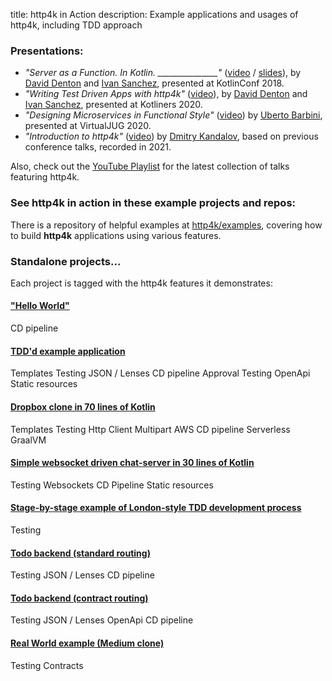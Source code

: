title: http4k in Action
description: Example applications and usages of http4k, including TDD approach 

### Presentations: 

- *"Server as a Function. In Kotlin. _______________"* ([video](http://bit.ly/serverasafunction) / [slides](https://speakerdeck.com/daviddenton/server-as-a-function-in-kotlin)), by [David Denton](https://twitter.com/tarkaTheRotter) and [Ivan Sanchez](https://twitter.com/s4nchez), presented at KotlinConf 2018.
- *"Writing Test Driven Apps with http4k"* ([video](https://bit.ly/tdd-http4k-kotliners)), by [David Denton](https://twitter.com/tarkaTheRotter) and [Ivan Sanchez](https://twitter.com/s4nchez), presented at Kotliners 2020. 
- *"Designing Microservices in Functional Style"* ([video](https://bit.ly/uberto-functional-microservices)) by [Uberto Barbini](https://twitter.com/ramtop), presented at VirtualJUG 2020.
- *"Introduction to http4k"* ([video](https://www.youtube.com/watch?v=FVvn-aFO--Q)) by [Dmitry Kandalov](https://twitter.com/dmitrykandalov), based on previous conference talks, recorded in 2021.

Also, check out the [YouTube Playlist](https://bit.ly/http4k-talks) for the latest collection of talks featuring http4k.

### See http4k in action in these example projects and repos:

There is a repository of helpful examples at [http4k/examples](https://github.com/http4k/examples), covering how to build **http4k** applications using various features.

### Standalone projects...
Each project is tagged with the http4k features it demonstrates:

#### ["Hello World"](https://start.http4k.org)
<span class="pill">CD pipeline</span>
#### [TDD'd example application](https://github.com/http4k/http4k-by-example)
<span class="pill">Templates</span> 
<span class="pill">Testing</span> 
<span class="pill">JSON / Lenses</span> 
<span class="pill">CD pipeline</span> 
<span class="pill">Approval Testing</span> 
<span class="pill">OpenApi</span> 
<span class="pill">Static resources</span>
#### [Dropbox clone in 70 lines of Kotlin](https://github.com/daviddenton/http4kbox)
<span class="pill">Templates</span> <span class="pill">Testing</span> <span class="pill">Http Client</span> <span class="pill">Multipart</span> <span class="pill">AWS</span> <span class="pill">CD pipeline</span> <span class="pill">Serverless</span> <span class="pill">GraalVM</span>
#### [Simple websocket driven chat-server in 30 lines of Kotlin](https://github.com/daviddenton/http4k-demo-irc)
<span class="pill">Testing</span> <span class="pill">Websockets</span> <span class="pill">CD Pipeline</span> <span class="pill">Static resources</span>
#### [Stage-by-stage example of London-style TDD development process](/guide/tutorials/tdding_http4k)
<span class="pill">Testing</span> 
#### [Todo backend (standard routing)](https://github.com/http4k/http4k-todo-backend)
<span class="pill">Testing</span> <span class="pill">JSON / Lenses</span> <span class="pill">CD pipeline</span>
#### [Todo backend (contract routing)](https://github.com/http4k/http4k-contract-todo-backend)
<span class="pill">Testing</span> <span class="pill">JSON / Lenses</span> <span class="pill">OpenApi</span> <span class="pill">CD pipeline</span>
#### [Real World example (Medium clone)](https://github.com/alisabzevari/kotlin-http4k-realworld-example-app)
<span class="pill">Testing</span> <span class="pill">Contracts</span> 
